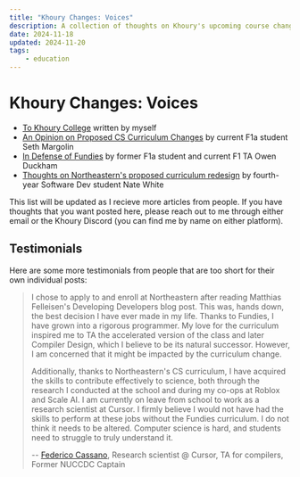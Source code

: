 ```yaml
---
title: "Khoury Changes: Voices"
description: A collection of thoughts on Khoury's upcoming course changes
date: 2024-11-18
updated: 2024-11-20
tags:
    - education
---
```


# Khoury Changes: Voices

-   [To Khoury College](/blog/khoury) written by myself
-   [An Opinion on Proposed CS Curriculum Changes](/blog/khoury/seth) by current
    F1a student Seth Margolin
-   [In Defense of Fundies](https://owen.duckham.dev/blog/defense-of-fundies) by
    former F1a student and current F1 TA Owen Duckham
-   [Thoughts on Northeastern's proposed curriculum redesign](https://natetheadequate.github.io/curriculum-redesign)
    by fourth-year Software Dev student Nate White

This list will be updated as I recieve more articles from people. If you have
thoughts that you want posted here, please reach out to me through either email
or the Khoury Discord (you can find me by name on either platform).

## Testimonials

Here are some more testimonials from people that are too short for their own
individual posts:

> I chose to apply to and enroll at Northeastern after reading Matthias
> Felleisen's Developing Developers blog post. This was, hands down, the best
> decision I have ever made in my life. Thanks to Fundies, I have grown into a
> rigorous programmer. My love for the curriculum inspired me to TA the
> accelerated version of the class and later Compiler Design, which I believe to
> be its natural successor. However, I am concerned that it might be impacted by
> the curriculum change.
>
> Additionally, thanks to Northeastern's CS curriculum, I have acquired the
> skills to contribute effectively to science, both through the research I
> conducted at the school and during my co-ops at Roblox and Scale AI. I am
> currently on leave from school to work as a research scientist at Cursor. I
> firmly believe I would not have had the skills to perform at these jobs
> without the Fundies curriculum. I do not think it needs to be altered.
> Computer science is hard, and students need to struggle to truly understand
> it.
>
> -- [Federico Cassano](https://federico.codes), Research scientist @ Cursor, TA
> for compilers, Former NUCCDC Captain
